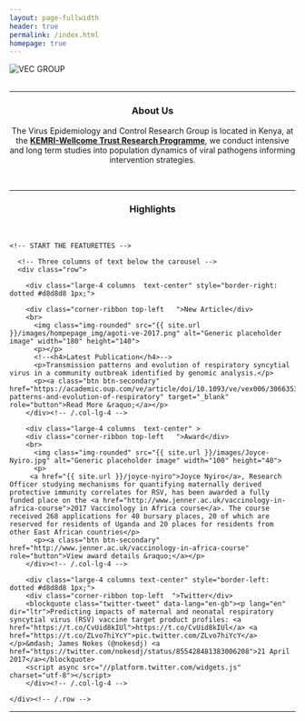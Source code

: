 ```yaml
---
layout: page-fullwidth
header: true
permalink: /index.html
homepage: true
---
```


<div class="row-30">
  <div class="small-12 small-centered columns">
   <!-- <img src="{{ site.url }}/images/banner3.png" alt="VEC GROUP">  -->
   <img src="{{ site.url }}/images/hompepage_img/veclab_members.jpg" alt="VEC GROUP">
  </div>
</div>
<br>

<hr >

<div>
<section>
   <center><h3>About Us</h3>
<p>The Virus Epidemiology and Control Research Group is located in Kenya, at the <a href="http://www.kemri-wellcome.org" target="_blank"><strong>KEMRI-Wellcome Trust Research Programme</strong></a>, we conduct intensive and long term studies into population dynamics of viral pathogens informing intervention strategies.</p></center>
</section>
</div>

<br>


<hr>

<div>
<section>
   <center><h3>Highlights</h3></center>
</section>
</div>

<br>

<!--<center>
<a href="{{ site.url }}/about" class="button radius">About us</a>
<a href="{{ site.url }}/research" class="button radius">Our Research</a>
<a href="{{ site.url }}/publications" class="button radius">Publications</a>
<a href="{{ site.url }}/team" class="button radius">The Team</a>
<a href="{{ site.url }}/blog" class="button radius">Read our Blog</a>
<a href="{{ site.url }}/contact" class="button radius">Contact us</a>
</center>
-->
<section>

	<!-- START THE FEATURETTES -->
	
      <!-- Three columns of text below the carousel -->
      <div class="row">
     
        <div class="large-4 columns  text-center" style="border-right: dotted #d8d8d8 1px;">

    	<div class="corner-ribbon top-left   ">New Article</div>
		<br>
          <img class="img-rounded" src="{{ site.url }}/images/hompepage_img/agoti-ve-2017.png" alt="Generic placeholder image" width="180" height="140">
          <p></p>
          <!--<h4>Latest Publication</h4>-->
          <p>Transmission patterns and evolution of respiratory syncytial virus in a community outbreak identified by genomic analysis.</p>
          <p><a class="btn btn-secondary" href="https://academic.oup.com/ve/article/doi/10.1093/ve/vex006/3066353/Transmission-patterns-and-evolution-of-respiratory" target="_blank" role="button">Read More &raquo;</a></p>
        </div><!-- /.col-lg-4 -->
        
        <div class="large-4 columns  text-center" >
        <div class="corner-ribbon top-left   ">Award</div>
		<br>
          <img class="img-rounded" src="{{ site.url }}/images/Joyce-Nyiro.jpg" alt="Generic placeholder image" width="100" height="40">
          <p>
         <a href="{{ site.url }}/joyce-nyiro">Joyce Nyiro</a>, Research Officer studying mechanisms for quantifying maternally derived protective immunity correlates for RSV, has been awarded a fully funded place on the <a href="http://www.jenner.ac.uk/vaccinology-in-africa-course">2017 Vaccinology in Africa course</a>. The course received 268 applications for 40 bursary places, 20 of which are reserved for residents of Uganda and 20 places for residents from other East African countries</p>
          <p><a class="btn btn-secondary" href="http://www.jenner.ac.uk/vaccinology-in-africa-course" role="button">View award details &raquo;</a></p>
        </div><!-- /.col-lg-4 -->
        
        <div class="large-4 columns text-center" style="border-left: dotted #d8d8d8 1px;">
    	<div class="corner-ribbon top-left  ">Twitter</div>
		<blockquote class="twitter-tweet" data-lang="en-gb"><p lang="en" dir="ltr">Predicting impacts of maternal and neonatal respiratory syncytial virus (RSV) vaccine target product profiles: <a href="https://t.co/CvUid8kIUl">https://t.co/CvUid8kIUl</a> <a href="https://t.co/ZLvo7hiYcY">pic.twitter.com/ZLvo7hiYcY</a></p>&mdash; James Nokes (@nokesdj) <a href="https://twitter.com/nokesdj/status/855428481383006208">21 April 2017</a></blockquote>
		<script async src="//platform.twitter.com/widgets.js" charset="utf-8"></script>        
		</div><!-- /.col-lg-4 -->
    
    </div><!-- /.row -->

</section>

<hr>
<div class="row">
 <div class="small-10 small-centered columns">
  <center><img src="{{ site.url }}/images/warwick-kemri-logo.png" alt=""></center>
 </div>
</div>

